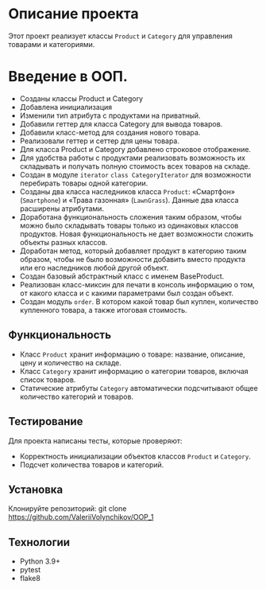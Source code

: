 # Описание проекта

Этот проект реализует классы `Product` и `Category` для управления товарами и категориями.

# Введение в ООП.

- Созданы классы Product и Category
- Добавлена инициализация
- Изменили тип атрибута с продуктами на приватный.
- Добавили геттер для класса Category для вывода товаров.
- Добавили класс-метод для создания нового товара.
- Реализовали геттер и сеттер для цены товара.
- Для класса Product и Category добавлено строковое отображение.
- Для удобства работы с продуктами реализовать возможность их складывать и получать
  полную стоимость всех товаров на складе.
- Создан в модуле `iterator` `class CategoryIterator` для возможности перебирать
  товары одной категории.
- Созданы два класса наследников класса `Product`: «Смартфон» (`Smartphone`) и «Трава газонная»
  (`LawnGrass`). Данные два класса расширены атрибутами.
- Доработана функциональность сложения таким образом, чтобы можно было складывать товары
  только из одинаковых классов продуктов. Новая функциональность не дает возможности
  сложить объекты разных классов.
- Доработан метод, который добавляет продукт в категорию таким образом, чтобы не было
  возможности добавить вместо продукта или его наследников любой другой объект.
- Создан базовый абстрактный класс с именем BaseProduct.
- Реализован класс-миксин для печати в консоль информацию о том, от какого класса
  и с какими параметрами был создан объект.
- Создан модуль `order`. В котором какой товар был куплен, количество купленного товара,
  а также итоговая стоимость.


## Функциональность

- Класс `Product` хранит информацию о товаре: название, описание, цену и количество на складе.
- Класс `Category` хранит информацию о категории товаров, включая список товаров.
- Статические атрибуты `Category` автоматически подсчитывают общее количество категорий и товаров.

## Тестирование

Для проекта написаны тесты, которые проверяют:
- Корректность инициализации объектов классов `Product` и `Category`.
- Подсчет количества товаров и категорий.

## Установка

Клонируйте репозиторий: git clone https://github.com/ValeriiVolynchikov/OOP_1

## Технологии

- Python 3.9+
- pytest
- flake8
